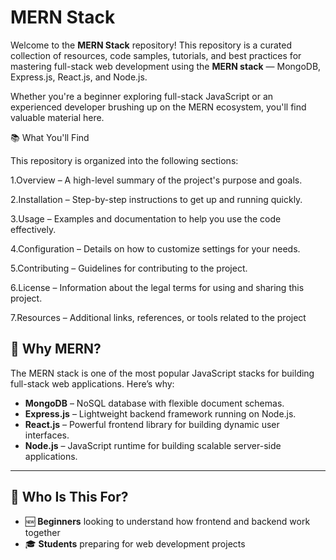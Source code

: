 # MERN Stack

Welcome to the **MERN Stack** repository! This repository is a curated collection of resources, code samples, tutorials, and best practices for mastering full-stack web development using the **MERN stack** — MongoDB, Express.js, React.js, and Node.js.

Whether you're a beginner exploring full-stack JavaScript or an experienced developer brushing up on the MERN ecosystem, you'll find valuable material here.


📚 What You'll Find

This repository is organized into the following sections:

1.Overview – A high-level summary of the project's purpose and goals.

2.Installation – Step-by-step instructions to get up and running quickly.

3.Usage – Examples and documentation to help you use the code effectively.

4.Configuration – Details on how to customize settings for your needs.

5.Contributing – Guidelines for contributing to the project.

6.License – Information about the legal terms for using and sharing this project.

7.Resources – Additional links, references, or tools related to the project

## 🚀 Why MERN?

The MERN stack is one of the most popular JavaScript stacks for building full-stack web applications. Here’s why:

- **MongoDB** – NoSQL database with flexible document schemas.
- **Express.js** – Lightweight backend framework running on Node.js.
- **React.js** – Powerful frontend library for building dynamic user interfaces.
- **Node.js** – JavaScript runtime for building scalable server-side applications.

---

## 🧠 Who Is This For?

- 🆕 **Beginners** looking to understand how frontend and backend work together
- 🎓 **Students** preparing for web development projects
